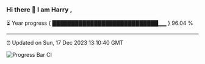 ### Hi there 👋 I am Harry , 

⏳ Year progress { ████████████████████████████▁▁ } 96.04 %

---

⏰ Updated on Sun, 17 Dec 2023 13:10:40 GMT

![Progress Bar CI](https://github.com/duykhang68/duykhang68/workflows/Progress%20Bar%20CI/badge.svg)
